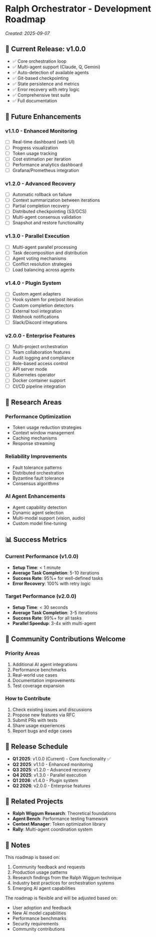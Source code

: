 # Ralph Orchestrator - Development Roadmap
*Created: 2025-09-07*

## 🎯 Current Release: v1.0.0
- ✅ Core orchestration loop
- ✅ Multi-agent support (Claude, Q, Gemini)
- ✅ Auto-detection of available agents
- ✅ Git-based checkpointing
- ✅ State persistence and metrics
- ✅ Error recovery with retry logic
- ✅ Comprehensive test suite
- ✅ Full documentation

## 🚀 Future Enhancements

### v1.1.0 - Enhanced Monitoring
- [ ] Real-time dashboard (web UI)
- [ ] Progress visualization
- [ ] Token usage tracking
- [ ] Cost estimation per iteration
- [ ] Performance analytics dashboard
- [ ] Grafana/Prometheus integration

### v1.2.0 - Advanced Recovery
- [ ] Automatic rollback on failure
- [ ] Context summarization between iterations
- [ ] Partial completion recovery
- [ ] Distributed checkpointing (S3/GCS)
- [ ] Multi-agent consensus validation
- [ ] Snapshot and restore functionality

### v1.3.0 - Parallel Execution
- [ ] Multi-agent parallel processing
- [ ] Task decomposition and distribution
- [ ] Agent voting mechanisms
- [ ] Conflict resolution strategies
- [ ] Load balancing across agents

### v1.4.0 - Plugin System
- [ ] Custom agent adapters
- [ ] Hook system for pre/post iteration
- [ ] Custom completion detectors
- [ ] External tool integration
- [ ] Webhook notifications
- [ ] Slack/Discord integrations

### v2.0.0 - Enterprise Features
- [ ] Multi-project orchestration
- [ ] Team collaboration features
- [ ] Audit logging and compliance
- [ ] Role-based access control
- [ ] API server mode
- [ ] Kubernetes operator
- [ ] Docker container support
- [ ] CI/CD pipeline integration

## 🔬 Research Areas

### Performance Optimization
- Token usage reduction strategies
- Context window management
- Caching mechanisms
- Response streaming

### Reliability Improvements
- Fault tolerance patterns
- Distributed orchestration
- Byzantine fault tolerance
- Consensus algorithms

### AI Agent Enhancements
- Agent capability detection
- Dynamic agent selection
- Multi-modal support (vision, audio)
- Custom model fine-tuning

## 📊 Success Metrics

### Current Performance (v1.0.0)
- **Setup Time**: < 1 minute
- **Average Task Completion**: 5-10 iterations
- **Success Rate**: 95%+ for well-defined tasks
- **Error Recovery**: 100% with retry logic

### Target Performance (v2.0.0)
- **Setup Time**: < 30 seconds
- **Average Task Completion**: 3-5 iterations
- **Success Rate**: 99%+ for all tasks
- **Parallel Speedup**: 3-4x with multi-agent

## 🤝 Community Contributions Welcome

### Priority Areas
1. Additional AI agent integrations
2. Performance benchmarks
3. Real-world use cases
4. Documentation improvements
5. Test coverage expansion

### How to Contribute
1. Check existing issues and discussions
2. Propose new features via RFC
3. Submit PRs with tests
4. Share usage experiences
5. Report bugs and edge cases

## 📅 Release Schedule

- **Q1 2025**: v1.0.0 (Current) - Core functionality ✅
- **Q2 2025**: v1.1.0 - Enhanced monitoring
- **Q3 2025**: v1.2.0 - Advanced recovery
- **Q4 2025**: v1.3.0 - Parallel execution
- **Q1 2026**: v1.4.0 - Plugin system
- **Q2 2026**: v2.0.0 - Enterprise features

## 🔗 Related Projects

- **Ralph Wiggum Research**: Theoretical foundations
- **Agent Bench**: Performance testing framework
- **Context Manager**: Token optimization library
- **Rally**: Multi-agent coordination system

## 📝 Notes

This roadmap is based on:
1. Community feedback and requests
2. Production usage patterns
3. Research findings from the Ralph Wiggum technique
4. Industry best practices for orchestration systems
5. Emerging AI agent capabilities

The roadmap is flexible and will be adjusted based on:
- User adoption and feedback
- New AI model capabilities
- Performance benchmarks
- Security requirements
- Community contributions